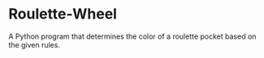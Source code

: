 # Roulette-Wheel
A Python program that determines the color of a roulette pocket based on the given rules.
